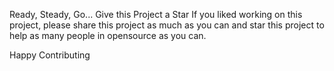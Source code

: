 Ready, Steady, Go... 
Give this Project a Star 
If you liked working on this project, 
please share this project as much as you can and star this project to help as many people in opensource as you can.

Happy Contributing 
